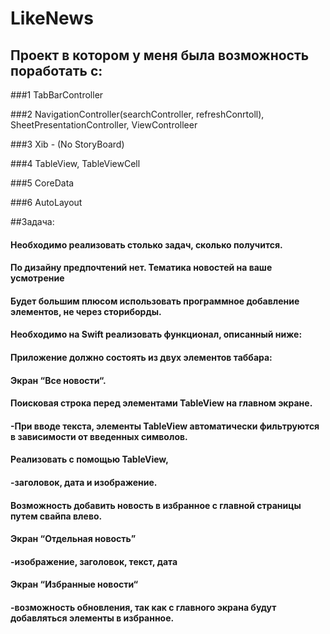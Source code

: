 # LikeNews
 
## Проект в котором у меня была возможность поработать с:

###1 TabBarController

###2 NavigationController(searchController, refreshConrtoll), SheetPresentationController, ViewControlleer

###3 Xib - (No StoryBoard)

###4 TableView, TableViewCell

###5 CoreData

###6 AutoLayout 




##Задача:
####    Необходимо реализовать столько задач, сколько получится.
####    По дизайну предпочтений нет. Тематика новостей на ваше усмотрение
####    Будет большим плюсом использовать программное добавление элементов, не через сториборды.
####    Необходимо на Swift реализовать функционал, описанный ниже: 
####        Приложение должно состоять из двух элементов таббара:
####            Экран “Все новости“.
####                Поисковая строка перед элементами TableView на главном экране.
####                    -При вводе текста, элементы TableView автоматически фильтруются в зависимости от введенных символов.
####                Реализовать с помощью TableView, 
####                   -заголовок, дата и изображение.
####                Возможность добавить новость в избранное с главной страницы путем свайпа влево.
####                
####            Экран “Отдельная новость” 
####                -изображение, заголовок, текст, дата
                
####            Экран “Избранные новости“
####                -возможность обновления, так как с главного экрана будут добавляться элементы в избранное.




